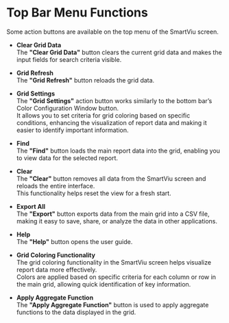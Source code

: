 # Top Bar Menu Functions

Some action buttons are available on the top menu of the SmartViu screen.

- **Clear Grid Data**  
  The **"Clear Grid Data"** button clears the current grid data and makes the input fields for search criteria visible.

- **Grid Refresh**  
  The **"Grid Refresh"** button reloads the grid data.

- **Grid Settings**  
  The **"Grid Settings"** action button works similarly to the bottom bar’s Color Configuration Window button.  
  It allows you to set criteria for grid coloring based on specific conditions, enhancing the visualization of report data and making it easier to identify important information.

- **Find**  
  The **"Find"** button loads the main report data into the grid, enabling you to view data for the selected report.

- **Clear**  
  The **"Clear"** button removes all data from the SmartViu screen and reloads the entire interface.  
  This functionality helps reset the view for a fresh start.

- **Export All**  
  The **"Export"** button exports data from the main grid into a CSV file, making it easy to save, share, or analyze the data in other applications.

- **Help**  
  The **"Help"** button opens the user guide.

- **Grid Coloring Functionality**  
  The grid coloring functionality in the SmartViu screen helps visualize report data more effectively.  
  Colors are applied based on specific criteria for each column or row in the main grid, allowing quick identification of key information.

- **Apply Aggregate Function**  
  The **"Apply Aggregate Function"** button is used to apply aggregate functions to the data displayed in the grid.